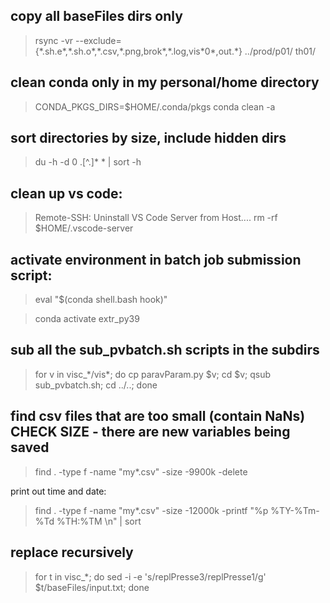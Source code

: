 ## copy all baseFiles dirs only

> rsync -vr --exclude={\*.sh.e*,\*.sh.o*,\*.csv,\*.png,brok\*,\*.log,vis\*0\*,out.\*} ../prod/p01/ th01/  


## clean conda only in my personal/home directory 
> CONDA_PKGS_DIRS=$HOME/.conda/pkgs conda clean -a

## sort directories by size, include hidden dirs
> du -h -d 0 .[^.]* * | sort -h

## clean up vs code:
> Remote-SSH: Uninstall VS Code Server from Host.... 
rm -rf $HOME/.vscode-server

## activate environment in batch job submission script:
> eval "$(conda shell.bash hook)"

> conda activate extr_py39

## sub all the sub_pvbatch.sh scripts in the subdirs
> for v in visc_\*/vis\*; do cp paravParam.py $v; cd $v; qsub sub_pvbatch.sh; cd ../..; done

## find csv files that are too small (contain NaNs)   CHECK SIZE - there are new variables being saved
> find . -type f -name "my*.csv" -size -9900k -delete 

print out time and date:

> find . -type f -name "my*.csv" -size -12000k  -printf "%p %TY-%Tm-%Td %TH:%TM \n" | sort


## replace recursively

> for t in visc_*; do sed -i -e 's/replPresse3/replPresse1/g' $t/baseFiles/input.txt; done 